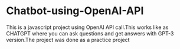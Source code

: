 # Chatbot-using-OpenAI-API
This  is  a javascript project using OpenAI API call.This works like as CHATGPT where you can ask questions and get answers with GPT-3 version.The project was done as a practice project 
